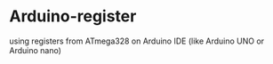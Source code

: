 # Arduino-register
using registers from ATmega328 on Arduino IDE (like Arduino UNO or Arduino nano)
